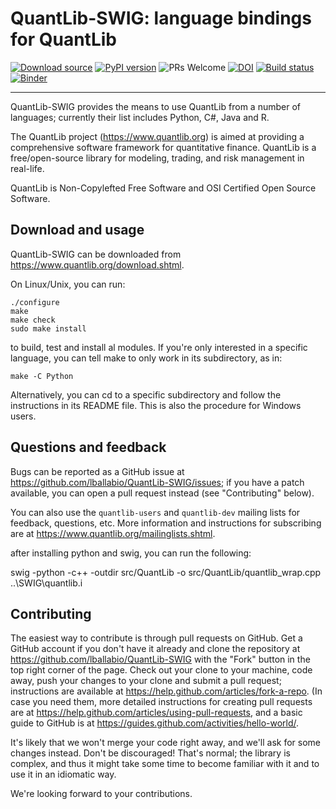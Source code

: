 
QuantLib-SWIG: language bindings for QuantLib
=============================================

[![Download source](https://img.shields.io/github/v/release/lballabio/QuantLib-SWIG?label=source&sort=semver)](https://github.com/lballabio/QuantLib-SWIG/releases/latest)
[![PyPI version](https://img.shields.io/pypi/v/quantlib?label=PyPI)](https://pypi.org/project/QuantLib)
![PRs Welcome](https://img.shields.io/badge/PRs%20-welcome-brightgreen.svg)
[![DOI](https://zenodo.org/badge/DOI/10.5281/zenodo.1441003.svg)](https://doi.org/10.5281/zenodo.1441003)
[![Build status](https://github.com/lballabio/QuantLib-SWIG/workflows/Linux%20build/badge.svg?branch=master)](https://github.com/lballabio/QuantLib-SWIG/actions?query=workflow%3A%22Linux+build%22)
[![Binder](https://mybinder.org/badge_logo.svg)](https://mybinder.org/v2/gh/lballabio/QuantLib-SWIG/binder?urlpath=lab/tree/Python/examples)

---

QuantLib-SWIG provides the means to use QuantLib from a number of
languages; currently their list includes Python, C#, Java and R.

The QuantLib project (<https://www.quantlib.org>) is aimed at providing a
comprehensive software framework for quantitative finance. QuantLib is
a free/open-source library for modeling, trading, and risk management
in real-life.

QuantLib is Non-Copylefted Free Software and OSI Certified Open Source
Software.


Download and usage
------------------

QuantLib-SWIG can be downloaded from <https://www.quantlib.org/download.shtml>.

On Linux/Unix, you can run:

    ./configure
    make
    make check
    sudo make install

to build, test and install al modules. If you're only interested in a
specific language, you can tell make to only work in its subdirectory,
as in:

    make -C Python

Alternatively, you can cd to a specific subdirectory and follow the
instructions in its README file. This is also the procedure for
Windows users.


Questions and feedback
----------------------

Bugs can be reported as a GitHub issue at
<https://github.com/lballabio/QuantLib-SWIG/issues>; if you have a
patch available, you can open a pull request instead (see
"Contributing" below).

You can also use the `quantlib-users` and `quantlib-dev` mailing lists
for feedback, questions, etc.  More information and instructions for
subscribing are at <https://www.quantlib.org/mailinglists.shtml>.

after installing python and swig, you can run the following: 

swig -python -c++ -outdir src/QuantLib -o src/QuantLib/quantlib_wrap.cpp ..\\SWIG\\quantlib.i


Contributing
------------

The easiest way to contribute is through pull requests on GitHub.  Get
a GitHub account if you don't have it already and clone the repository
at <https://github.com/lballabio/QuantLib-SWIG> with the "Fork" button
in the top right corner of the page. Check out your clone to your
machine, code away, push your changes to your clone and submit a pull
request; instructions are available at
<https://help.github.com/articles/fork-a-repo>.  (In case you need
them, more detailed instructions for creating pull requests are at
<https://help.github.com/articles/using-pull-requests>, and a basic
guide to GitHub is at
<https://guides.github.com/activities/hello-world/>.

It's likely that we won't merge your code right away, and we'll ask
for some changes instead. Don't be discouraged! That's normal; the
library is complex, and thus it might take some time to become
familiar with it and to use it in an idiomatic way.

We're looking forward to your contributions.


